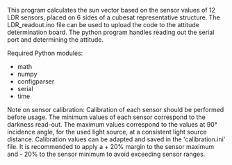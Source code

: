 This program calculates the sun vector based on the sensor values of 12 LDR sensors,
placed on 6 sides of a cubesat representative structure. The LDR_readout.ino file can
be used to upload the code to the attitude determination board. The python program handles
reading out the serial port and determining the attitude.

Required Python modules:

- math
- numpy
- configparser
- serial
- time

Note on sensor calibration:
Calibration of each sensor should be performed before usage. The minimum values
of each sensor correspond to the darkness read-out. The maximum values correspond to the
values at 90° incidence angle, for the used light source, at a consistent light source distance.
Calibration values can be adapted and saved in the 'calibration.ini' file. It is recommended to apply
a + 20% margin to the sensor maximum and - 20% to the sensor minimum to avoid exceeding sensor ranges.
